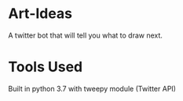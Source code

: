 # Art-Ideas
A twitter bot that will tell you what to draw next.

# Tools Used
Built in python 3.7 with tweepy module (Twitter API) 

 
